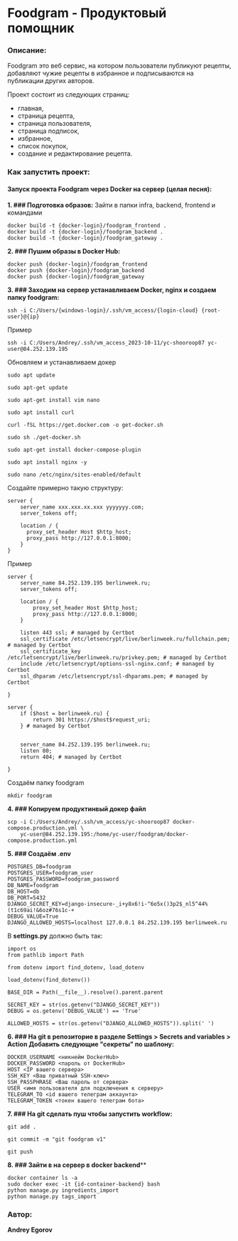 # Foodgram - Продуктовый помощник
### Описание:
Foodgram это веб сервис, на котором пользователи публикуют рецепты, добавляют чужие рецепты в избранное и подписываются на публикации других авторов.

Проект состоит из следующих страниц: 
- главная,
- страница рецепта,
- страница пользователя,
- страница подписок,
- избранное,
- список покупок,
- создание и редактирование рецепта.

### Как запустить проект:
#### Запуск проекта Foodgram через Docker на сервер (целая песня):

**1. ### Подготовка образов:**
Зайти в папки infra, backend, frontend и командами
```
docker build -t {docker-login}/foodgram_frontend .
docker build -t {docker-login}/foodgram_backend .
docker build -t {docker-login}/foodgram_gateway .
```
**2. ### Пушим образы в Docker Hub:**
```
docker push {docker-login}/foodgram_frontend
docker push {docker-login}/foodgram_backend
docker push {docker-login}/foodgram_gateway
```
**3. ### Заходим на сервер устанавливаем Docker, nginx и создаем папку foodgram:**
```
ssh -i C:/Users/{windows-login}/.ssh/vm_access/{login-cloud} {root-user}@{ip}
```
Пример
```
ssh -i C:/Users/Andrey/.ssh/vm_access_2023-10-11/yc-shooroop87 yc-user@84.252.139.195
```
Обновляем и устанавливаем докер
```
sudo apt update
```
```
sudo apt-get update
```
```
sudo apt-get install vim nano
```
```
sudo apt install curl
```
```
curl -fSL https://get.docker.com -o get-docker.sh
```
```
sudo sh ./get-docker.sh
```
```
sudo apt-get install docker-compose-plugin 
```
```
sudo apt install nginx -y 
```
```
sudo nano /etc/nginx/sites-enabled/default
```
Создайте примерно такую структуру:
```
server {
    server_name xxx.xxx.xx.xxx yyyyyyy.com;
    server_tokens off;

    location / {
      proxy_set_header Host $http_host;
      proxy_pass http://127.0.0.1:8000;
    }
}
```
Пример
```
server {
    server_name 84.252.139.195 berlinweek.ru;
    server_tokens off;

    location / {
        proxy_set_header Host $http_host;
        proxy_pass http://127.0.0.1:8000;
    }

    listen 443 ssl; # managed by Certbot
    ssl_certificate /etc/letsencrypt/live/berlinweek.ru/fullchain.pem; # managed by Certbot
    ssl_certificate_key /etc/letsencrypt/live/berlinweek.ru/privkey.pem; # managed by Certbot
    include /etc/letsencrypt/options-ssl-nginx.conf; # managed by Certbot
    ssl_dhparam /etc/letsencrypt/ssl-dhparams.pem; # managed by Certbot

}

server {
    if ($host = berlinweek.ru) {
        return 301 https://$host$request_uri;
    } # managed by Certbot


    server_name 84.252.139.195 berlinweek.ru;
    listen 80;
    return 404; # managed by Certbot

}

```
Создаём папку foodgram
```
mkdir foodgram
```
**4. ### Копируем продуктинвый докер файл**

```
scp -i C:/Users/Andrey/.ssh/vm_access/yc-shooroop87 docker-compose.production.yml \
    yc-user@84.252.139.195:/home/yc-user/foodgram/docker-compose.production.yml
```
**5. ### Cоздаём .env**
```
POSTGRES_DB=foodgram
POSTGRES_USER=foodgram_user
POSTGRES_PASSWORD=foodgram_password
DB_NAME=foodgram
DB_HOST=db
DB_PORT=5432
DJANGO_SECRET_KEY=django-insecure-_i+y8x6!i-^6o5x()3p2$_nl5^44%(t1c69ai!&6oz#76s1c-+
DEBUG_VALUE=True
DJANGO_ALLOWED_HOSTS=localhost 127.0.0.1 84.252.139.195 berlinweek.ru
```

В **settings.py** должно быть так:
```
import os
from pathlib import Path

from dotenv import find_dotenv, load_dotenv

load_dotenv(find_dotenv())

BASE_DIR = Path(__file__).resolve().parent.parent

SECRET_KEY = str(os.getenv("DJANGO_SECRET_KEY"))
DEBUG = os.getenv('DEBUG_VALUE') == 'True'

ALLOWED_HOSTS = str(os.getenv("DJANGO_ALLOWED_HOSTS")).split(' ')
```

**6. ### На git в репозиторие в разделе Settings > Secrets and variables > Action Добавить следующие "секреты" по шаблону:**
```
DOCKER_USERNAME <никнейм DockerHub>
DOCKER_PASSWORD <пароль от DockerHub>
HOST <IP вашего сервера>
SSH_KEY <Ваш приватный SSH-ключ>
SSH_PASSPHRASE <Ваш пароль от сервера>
USER <имя пользователя для подключения к серверу>
TELEGRAM_TO <id вашего телеграм аккаунта>
TELEGRAM_TOKEN <токен вашего телеграм бота>
```

**7. ### На git сделать пуш чтобы запустить workflow:**
```
git add .
```
```
git commit -m "git foodgram v1"
```
```
git push
```
**8. ### Зайти в на сервер в docker backend****
```
docker container ls -a
sudo docker exec -it {id-container-backend} bash
python manage.py ingredients_import
python manage.py tags_import
```

### Автор:
**Andrey Egorov**
